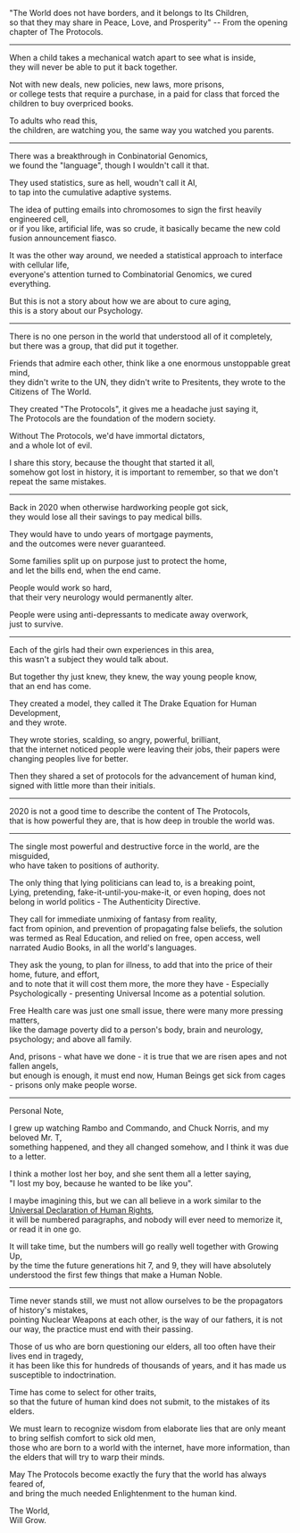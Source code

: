 "The World does not have borders, and it belongs to Its Children,\
so that they may share in Peace, Love, and Prosperity" -- From the opening chapter of The Protocols.

---

When a child takes a mechanical watch apart to see what is inside,\
they will never be able to put it back together.

Not with new deals, new policies, new laws, more prisons,\
or college tests that require a purchase, in a paid for class that forced the children to buy overpriced books.

To adults who read this,\
the children, are watching you, the same way you watched you parents.

---

There was a breakthrough in Conbinatorial Genomics,\
we found the "language", though I wouldn't call it that.

They used statistics, sure as hell, woudn't call it AI,\
to tap into the cumulative adaptive systems.

The idea of putting emails into chromosomes to sign the first heavily engineered cell,\
or if you like, artificial life, was so crude, it basically became the new cold fusion announcement fiasco.

It was the other way around, we needed a statistical approach to interface with cellular life,\
everyone's attention turned to Combinatorial Genomics, we cured everything.

But this is not a story about how we are about to cure aging,\
this is a story about our Psychology.

---

There is no one person in the world that understood all of it completely,\
but there was a group, that did put it together.

Friends that admire each other, think like a one enormous unstoppable great mind,\
they didn't write to the UN, they didn't write to Presitents, they wrote to the Citizens of The World.

They created "The Protocols", it gives me a headache just saying it,\
The Protocols are the foundation of the modern society.

Without The Protocols, we'd have immortal dictators,\
and a whole lot of evil.

I share this story, because the thought that started it all,\
somehow got lost in history, it is important to remember, so that we don't repeat the same mistakes.

---

Back in 2020 when otherwise hardworking people got sick,\
they would lose all their savings to pay medical bills.

They would have to undo years of mortgage payments,\
and the outcomes were never guaranteed.

Some families split up on purpose just to protect the home,\
and let the bills end, when the end came.

People would work so hard,\
that their very neurology would permanently alter.

People were using anti-depressants to medicate away overwork,\
just to survive.

---

Each of the girls had their own experiences in this area,\
this wasn't a subject they would talk about.

But together thy just knew, they knew, the way young people know,\
that an end has come.

They created a model, they called it The Drake Equation for Human Development,\
and they wrote.

They wrote stories, scalding, so angry, powerful, brilliant,\
that the internet noticed people were leaving their jobs, their papers were changing peoples live for better.

Then they shared a set of protocols for the advancement of human kind,\
signed with little more than their initials.

---

2020 is not a good time to describe the content of The Protocols,\
that is how powerful they are, that is how deep in trouble the world was.

---

The single most powerful and destructive force in the world, are the misguided,\
who have taken to positions of authority.

The only thing that lying politicians can lead to, is a breaking point,\
Lying, pretending, fake-it-until-you-make-it, or even hoping, does not belong in world politics - The Authenticity Directive.

They call for immediate unmixing of fantasy from reality,\
fact from opinion, and prevention of propagating false beliefs, the solution was termed as Real Education, and relied on free, open access, well narrated Audio Books, in all the world's languages.

They ask the young, to plan for illness, to add that into the price of their home, future, and effort,\
and to note that it will cost them more, the more they have - Especially Psychologically - presenting Universal Income as a potential solution.

Free Health care was just one small issue, there were many more pressing matters,\
like the damage poverty did to a person's body, brain and neurology, psychology; and above all family.

And, prisons - what have we done - it is true that we are risen apes and not fallen angels,\
but enough is enough, it must end now, Human Beings get sick from cages - prisons only make people worse.

---

Personal Note,

I grew up watching Rambo and Commando, and Chuck Norris, and my beloved Mr. T,\
something happened, and they all changed somehow, and I think it was due to a letter.

I think a mother lost her boy, and she sent them all a letter saying,\
"I lost my boy, because he wanted to be like you".

I maybe imagining this, but we can all believe in a work similar to the [Universal Declaration of Human Rights](https://www.youtube.com/results?search_query=Universal+Declaration+of+Human+Rights),\
it will be numbered paragraphs, and nobody will ever need to memorize it, or read it in one go.

It will take time, but the numbers will go really well together with Growing Up,\
by the time the future generations hit 7, and 9, they will have absolutely understood the first few things that make a Human Noble.

---

Time never stands still, we must not allow ourselves to be the propagators of history's mistakes,\
pointing Nuclear Weapons at each other, is the way of our fathers, it is not our way, the practice must end with their passing.

Those of us who are born questioning our elders, all too often have their lives end in tragedy,\
it has been like this for hundreds of thousands of years, and it has made us susceptible to indoctrination.

Time has come to select for other traits,\
so that the future of human kind does not submit, to the mistakes of its elders.

We must learn to recognize wisdom from elaborate lies that are only meant to bring selfish comfort to sick old men,\
those who are born to a world with the internet, have more information, than the elders that will try to warp their minds.

May The Protocols become exactly the fury that the world has always feared of,\
and bring the much needed Enlightenment to the human kind.

The World,\
Will Grow.
